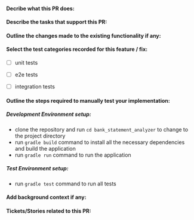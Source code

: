 #### Decribe what this PR does:

#### Describe the tasks that support this PR:

#### Outline the changes made to the existing functionality if any:

#### Select the test categories recorded for this feature / fix:

- [ ] unit tests

- [ ] e2e tests

- [ ] integration tests

#### Outline the steps required to manually test your implementation:

##### Development Environment setup:

- clone the repository and run `cd bank_statement_analyzer` to change to the project directory
- run `gradle build` command to install all the necessary dependencies and build the application
- run `gradle run` command to run the application

##### Test Environment setup:

- run `gradle test` command to run all tests

#### Add background context if any:

#### Tickets/Stories related to this PR:

